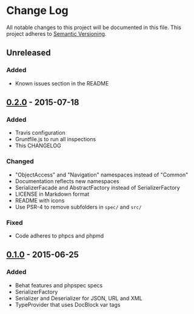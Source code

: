 # Change Log
All notable changes to this project will be documented in this file.
This project adheres to [Semantic Versioning](http://semver.org/).

## Unreleased
### Added
- Known issues section in the README

## [0.2.0] - 2015-07-18
### Added
- Travis configuration
- Gruntfile.js to run all inspections
- This CHANGELOG

### Changed
- "ObjectAccess" and "Navigation" namespaces instead of "Common"
- Documentation reflects new namespaces
- SerializerFacade and AbstractFactory instead of SerializerFactory
- LICENSE in Markdown format
- README with icons
- Use PSR-4 to remove subfolders in `spec/` and `src/`

### Fixed
- Code adheres to phpcs and phpmd

## [0.1.0] - 2015-06-25
### Added
- Behat features and phpspec specs
- SerializerFactory
- Serializer and Deserializer for JSON, URL and XML
- TypeProvider that uses DocBlock var tags

[0.2.0]: https://github.com/scato/serializer/compare/v0.1.0...v0.2.0
[0.1.0]: https://github.com/scato/serializer/tree/v0.1.0
